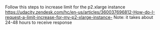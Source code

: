 Follow this steps to increase limit for the p2.xlarge instance <br/>
https://udacity.zendesk.com/hc/en-us/articles/360037696812-How-do-I-request-a-limit-increase-for-my-p2-xlarge-instance-
Note: it takes about 24-48 hours to receive response
